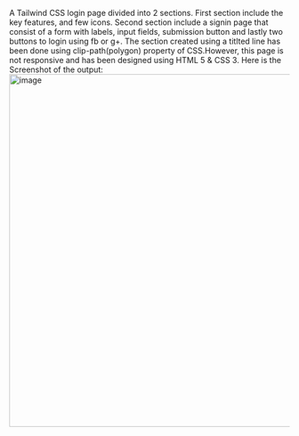 A Tailwind CSS login page divided into 2 sections. First section include the key features, and few icons. Second section include a signin page that consist of a form with labels, input fields, submission button and lastly two buttons to login using fb or g+.
The section created using a titlted line has been done using clip-path(polygon) property of CSS.However, this page is not responsive and has been designed using HTML 5 & CSS 3.
Here is the Screenshot of the output:
<img width="1345" height="634" alt="image" src="https://github.com/user-attachments/assets/a5dca9d8-b20e-4c97-8a9b-89479dba7ca2" />
